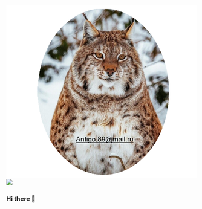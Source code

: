 <div id="header" align="centr">
  <img src="https://github.com/Antigo89/Antigo89/blob/main/Rysya_shar.png">
</div>
<div id="badges">
  <a href="https://www.linkedin.com/in/mshchenin/?locale=en_US">
    <img src="https://img.shields.io/badge/LinkedIn-blue?logo=linkedin&logoColor=white&style=for-the-badge">
  </a>
</div>


### Hi there 👋

